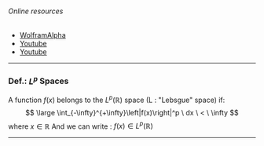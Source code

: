 ###### Online resources
- [WolframAlpha](https://mathworld.wolfram.com/Lp-Space.html)
- [Youtube](https://youtu.be/he3rcUmGFD4?t=399)
- [Youtube](https://youtu.be/pkXonwx4DuY?t=149)

---
### Def.: $L^p$ Spaces
A function $f(x)$ belongs to the $L^p(\mathbb{R})$ space (L : "Lebsgue" space) if:
$$
\large \int_{-\infty}^{+\infty}\left|f(x)\right|^p \ dx \ < \ \infty
$$
where $x \in \mathbb{R}$
And we can write : $f(x) \in L^p(\mathbb{R})$ 

---